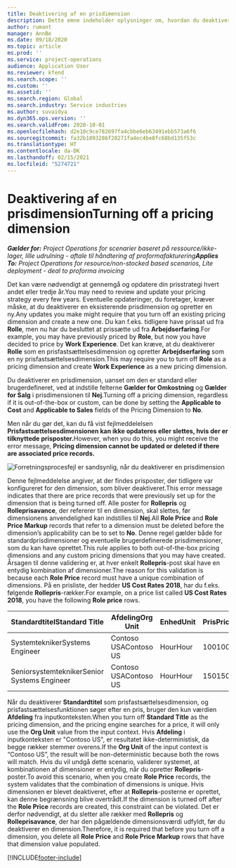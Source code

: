 ```yaml
---
title: Deaktivering af en prisdimension
description: Dette emne indeholder oplysninger om, hvordan du deaktiverer prisfastsættelsesdimensioner.
author: rumant
manager: AnnBe
ms.date: 09/18/2020
ms.topic: article
ms.prod: ''
ms.service: project-operations
audience: Application User
ms.reviewer: kfend
ms.search.scope: ''
ms.custom: ''
ms.assetid: ''
ms.search.region: Global
ms.search.industry: Service industries
ms.author: suvaidya
ms.dyn365.ops.version: ''
ms.search.validFrom: 2020-10-01
ms.openlocfilehash: d2e10c9ce782697fa4cbbe6eb63491ebb573a6f6
ms.sourcegitcommit: fa32b1893286f20271fa4ec4be8fc68bd135f53c
ms.translationtype: HT
ms.contentlocale: da-DK
ms.lasthandoff: 02/15/2021
ms.locfileid: "5274721"
---
```

# <a name="turning-off-a-pricing-dimension"></a><span data-ttu-id="867bb-103">Deaktivering af en prisdimension</span><span class="sxs-lookup"><span data-stu-id="867bb-103">Turning off a pricing dimension</span></span>

<span data-ttu-id="867bb-104">_**Gælder for:** Project Operations for scenarier baseret på ressource/ikke-lager, lille udrulning - aftale til håndtering af proformafakturering_</span><span class="sxs-lookup"><span data-stu-id="867bb-104">_**Applies To:** Project Operations for resource/non-stocked based scenarios, Lite deployment - deal to proforma invoicing_</span></span>

<span data-ttu-id="867bb-105">Det kan være nødvendigt at gennemgå og opdatere din prisstrategi hvert andet eller tredje år.</span><span class="sxs-lookup"><span data-stu-id="867bb-105">You may need to review and update your pricing strategy every few years.</span></span> <span data-ttu-id="867bb-106">Eventuelle opdateringer, du foretager, kræver måske, at du deaktiverer en eksisterende prisdimension og opretter en ny.</span><span class="sxs-lookup"><span data-stu-id="867bb-106">Any updates you make might require that you turn off an existing pricing dimension and create a new one.</span></span> <span data-ttu-id="867bb-107">Du kan f.eks. tidligere have prissat ud fra **Rolle**, men nu har du besluttet at prissætte ud fra **Arbejdserfaring**.</span><span class="sxs-lookup"><span data-stu-id="867bb-107">For example, you may have previously priced by **Role**, but now you have decided to price by **Work Experience**.</span></span> <span data-ttu-id="867bb-108">Det kan kræve, at du deaktiverer **Rolle** som en prisfastsættelsesdimension og opretter **Arbejdserfaring** som en ny prisfastsættelsesdimension.</span><span class="sxs-lookup"><span data-stu-id="867bb-108">This may require you to turn off **Role** as a pricing dimension and create **Work Experience** as a new pricing dimension.</span></span> 

<span data-ttu-id="867bb-109">Du deaktiverer en prisdimension, uanset om den er standard eller brugerdefineret, ved at indstille felterne **Gælder for Omkostning** og **Gælder for Salg** i prisdimensionen til **Nej**.</span><span class="sxs-lookup"><span data-stu-id="867bb-109">Turning off a pricing dimension, regardless if it is out-of-the-box or custom, can be done by setting the **Applicable to Cost** and **Applicable to Sales** fields of the Pricing Dimension to **No**.</span></span>

<span data-ttu-id="867bb-110">Men når du gør det, kan du få vist fejlmeddelelsen **Prisfastsættelsesdimensionen kan ikke opdateres eller slettes, hvis der er tilknyttede prisposter.**</span><span class="sxs-lookup"><span data-stu-id="867bb-110">However, when you do this, you might receive the error message, **Pricing dimension cannot be updated or deleted if there are associated price records.**</span></span>

![Forretningsprocesfejl er sandsynlig, når du deaktiverer en prisdimension](media/Business-Process-Error.png)

<span data-ttu-id="867bb-112">Denne fejlmeddelelse angiver, at der findes prisposter, der tidligere var konfigureret for den dimension, som bliver deaktiveret.</span><span class="sxs-lookup"><span data-stu-id="867bb-112">This error message indicates that there are price records that were previously set up for the dimension that is being turned off.</span></span> <span data-ttu-id="867bb-113">Alle poster for **Rollepris** og **Rolleprisavance**, der refererer til en dimension, skal slettes, før dimensionens anvendelighed kan indstilles til **Nej**.</span><span class="sxs-lookup"><span data-stu-id="867bb-113">All **Role Price** and **Role Price Markup** records that refer to a dimension must be deleted before the dimension’s applicability can be to set to **No**.</span></span> <span data-ttu-id="867bb-114">Denne regel gælder både for standardprisdimensioner og eventuelle brugerdefinerede prisdimensioner, som du kan have oprettet.</span><span class="sxs-lookup"><span data-stu-id="867bb-114">This rule applies to both out-of-the-box pricing dimensions and any custom pricing dimensions that you may have created.</span></span> <span data-ttu-id="867bb-115">Årsagen til denne validering er, at hver enkelt **Rollepris**-post skal have en entydig kombination af dimensioner.</span><span class="sxs-lookup"><span data-stu-id="867bb-115">The reason for this validation is because each **Role Price** record must have a unique combination of dimensions.</span></span> <span data-ttu-id="867bb-116">På en prisliste, der hedder **US Cost Rates 2018**, har du f.eks. følgende **Rollepris**-rækker.</span><span class="sxs-lookup"><span data-stu-id="867bb-116">For example, on a price list called **US Cost Rates 2018**, you have the following **Role price** rows.</span></span> 

| <span data-ttu-id="867bb-117">Standardtitel</span><span class="sxs-lookup"><span data-stu-id="867bb-117">Standard Title</span></span>         | <span data-ttu-id="867bb-118">Afdeling</span><span class="sxs-lookup"><span data-stu-id="867bb-118">Org Unit</span></span>    |<span data-ttu-id="867bb-119">Enhed</span><span class="sxs-lookup"><span data-stu-id="867bb-119">Unit</span></span>   |<span data-ttu-id="867bb-120">Pris</span><span class="sxs-lookup"><span data-stu-id="867bb-120">Price</span></span>  |<span data-ttu-id="867bb-121">Valuta</span><span class="sxs-lookup"><span data-stu-id="867bb-121">Currency</span></span>  |
| -----------------------|-------------|-------|-------|----------|
| <span data-ttu-id="867bb-122">Systemtekniker</span><span class="sxs-lookup"><span data-stu-id="867bb-122">Systems Engineer</span></span>|<span data-ttu-id="867bb-123">Contoso USA</span><span class="sxs-lookup"><span data-stu-id="867bb-123">Contoso US</span></span>|<span data-ttu-id="867bb-124">Hour</span><span class="sxs-lookup"><span data-stu-id="867bb-124">Hour</span></span>| <span data-ttu-id="867bb-125">100</span><span class="sxs-lookup"><span data-stu-id="867bb-125">100</span></span>|<span data-ttu-id="867bb-126">USD</span><span class="sxs-lookup"><span data-stu-id="867bb-126">USD</span></span>|
| <span data-ttu-id="867bb-127">Seniorsystemtekniker</span><span class="sxs-lookup"><span data-stu-id="867bb-127">Senior Systems Engineer</span></span>|<span data-ttu-id="867bb-128">Contoso USA</span><span class="sxs-lookup"><span data-stu-id="867bb-128">Contoso US</span></span>|<span data-ttu-id="867bb-129">Hour</span><span class="sxs-lookup"><span data-stu-id="867bb-129">Hour</span></span>| <span data-ttu-id="867bb-130">150</span><span class="sxs-lookup"><span data-stu-id="867bb-130">150</span></span>| <span data-ttu-id="867bb-131">USD</span><span class="sxs-lookup"><span data-stu-id="867bb-131">USD</span></span>|


<span data-ttu-id="867bb-132">Når du deaktiverer **Standardtitel** som prisfastsættelsesdimension, og prisfastsættelsesfunktionen søger efter en pris, bruger den kun værdien **Afdeling** fra inputkonteksten.</span><span class="sxs-lookup"><span data-stu-id="867bb-132">When you turn off **Standard Title** as the pricing dimension, and the pricing engine searches for a price, it will only use the **Org Unit** value from the input context.</span></span> <span data-ttu-id="867bb-133">Hvis **Afdeling** i inputkonteksten er "Contoso US", er resultatet ikke-deterministisk, da begge rækker stemmer overens.</span><span class="sxs-lookup"><span data-stu-id="867bb-133">If the **Org Unit** of the input context is “Contoso US”, the result will be non-deterministic because both the rows will match.</span></span> <span data-ttu-id="867bb-134">Hvis du vil undgå dette scenario, validerer systemet, at kombinationen af dimensioner er entydig, når du opretter **Rollepris**-poster.</span><span class="sxs-lookup"><span data-stu-id="867bb-134">To avoid this scenario, when you create **Role Price** records, the system validates that the combination of dimensions is unique.</span></span> <span data-ttu-id="867bb-135">Hvis dimensionen er blevet deaktiveret, efter at **Rollepris**-posterne er oprettet, kan denne begrænsning blive overtrådt.</span><span class="sxs-lookup"><span data-stu-id="867bb-135">If the dimension is turned off after the **Role Price** records are created, this constraint can be violated.</span></span> <span data-ttu-id="867bb-136">Det er derfor nødvendigt, at du sletter alle rækker med **Rollepris** og **Rolleprisavance**, der har den pågældende dimensionsværdi udfyldt, før du deaktiverer en dimension.</span><span class="sxs-lookup"><span data-stu-id="867bb-136">Therefore, it is required that before you turn off a dimension, you delete all **Role Price** and **Role Price Markup** rows that have that dimension value populated.</span></span>


[!INCLUDE[footer-include](../includes/footer-banner.md)]